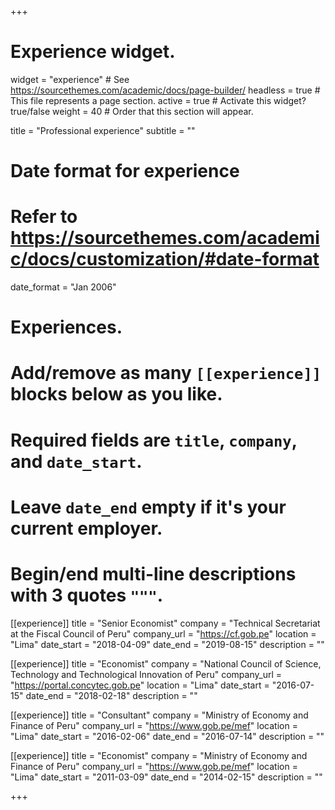+++
# Experience widget.
widget = "experience"  # See https://sourcethemes.com/academic/docs/page-builder/
headless = true  # This file represents a page section.
active = true  # Activate this widget? true/false
weight = 40  # Order that this section will appear.

title = "Professional experience"
subtitle = ""

# Date format for experience
#   Refer to https://sourcethemes.com/academic/docs/customization/#date-format
date_format = "Jan 2006"

# Experiences.
#   Add/remove as many `[[experience]]` blocks below as you like.
#   Required fields are `title`, `company`, and `date_start`.
#   Leave `date_end` empty if it's your current employer.
#   Begin/end multi-line descriptions with 3 quotes `"""`.
[[experience]]
  title = "Senior Economist"
  company = "Technical Secretariat at the Fiscal Council of Peru"
  company_url = "https://cf.gob.pe"
  location = "Lima"
  date_start = "2018-04-09"
  date_end = "2019-08-15"
  description = ""
  
 [[experience]]
  title = "Economist"
  company = "National Council of Science, Technology and Technological Innovation of Peru"
  company_url = "https://portal.concytec.gob.pe"
  location = "Lima"
  date_start = "2016-07-15"
  date_end = "2018-02-18"
  description = ""
  
 [[experience]]
  title = "Consultant"
  company = "Ministry of Economy and Finance of Peru"
  company_url = "https://www.gob.pe/mef"
  location = "Lima"
  date_start = "2016-02-06"
  date_end = "2016-07-14"
  description = ""
  
  [[experience]]
  title = "Economist"
  company = "Ministry of Economy and Finance of Peru"
  company_url = "https://www.gob.pe/mef"
  location = "Lima"
  date_start = "2011-03-09"
  date_end = "2014-02-15"
  description = ""

+++
